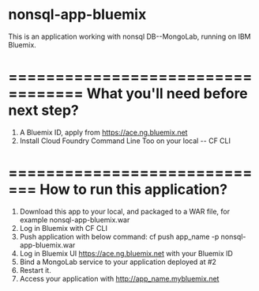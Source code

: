 nonsql-app-bluemix
==================

This is an application working with nonsql DB--MongoLab, running on IBM Bluemix.

==================================
What you'll need before next step?
==================================

1. A Bluemix ID, apply from https://ace.ng.bluemix.net
2. Install Cloud Foundry Command Line Too on your local -- CF CLI

=============================
How to run this application?
=============================

1. Download this app to your local, and packaged to a WAR file, for example nonsql-app-bluemix.war
2. Log in Bluemix with CF CLI
3. Push application with below command: cf push app_name -p nonsql-app-bluemix.war
4. Log in Bluemix UI https://ace.ng.bluemix.net with your Bluemix ID
5. Bind a MongoLab service to your application deployed at #2
6. Restart it.
7. Access your application with http://app_name.mybluemix.net
